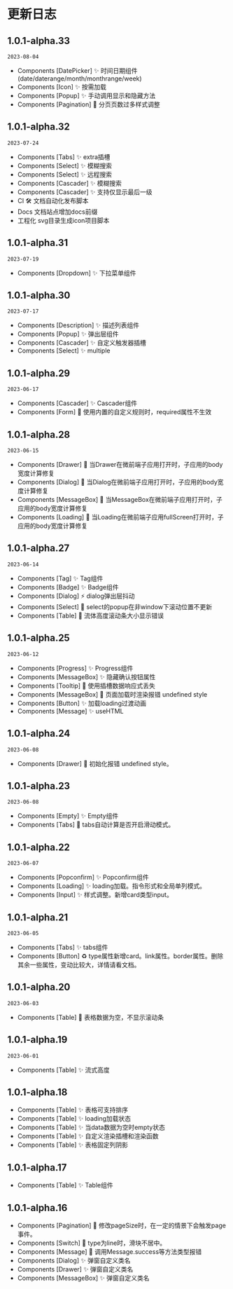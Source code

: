 # 更新日志

## 1.0.1-alpha.33
`2023-08-04`
- Components [DatePicker] ✨ 时间日期组件(date/daterange/month/monthrange/week)
- Components [Icon] ✨ 按需加载
- Components [Popup] ✨ 手动调用显示和隐藏方法
- Components [Pagination] 💄 分页页数过多样式调整

## 1.0.1-alpha.32
`2023-07-24`
- Components [Tabs] ✨ extra插槽
- Components [Select] ✨ 模糊搜索
- Components [Select] ✨ 远程搜索
- Components [Cascader] ✨ 模糊搜索
- Components [Cascader] ✨ 支持仅显示最后一级
- CI 🛠 文档自动化发布脚本
- Docs 文档站点增加docs前缀 
- 工程化 svg目录生成icon项目脚本


## 1.0.1-alpha.31
`2023-07-19`
- Components [Dropdown] ✨ 下拉菜单组件

## 1.0.1-alpha.30
`2023-07-17`
- Components [Description] ✨ 描述列表组件
- Components [Popup] ✨ 弹出层组件
- Components [Cascader] ✨ 自定义触发器插槽
- Components [Select] ✨ multiple

## 1.0.1-alpha.29
`2023-06-17`
- Components [Cascader] ✨ Cascader组件 
- Components [Form] 🐛 使用内置的自定义规则时，required属性不生效

## 1.0.1-alpha.28
`2023-06-15`
- Components [Drawer] 🐛 当Drawer在微前端子应用打开时，子应用的body宽度计算修复
- Components [Dialog] 🐛 当Dialog在微前端子应用打开时，子应用的body宽度计算修复
- Components [MessageBox] 🐛 当MessageBox在微前端子应用打开时，子应用的body宽度计算修复
- Components [Loading] 🐛 当Loading在微前端子应用fullScreen打开时，子应用的body宽度计算修复

## 1.0.1-alpha.27
`2023-06-14`
- Components [Tag] ✨ Tag组件
- Components [Badge] ✨ Badge组件
- Components [Dialog] ⚡️ dialog弹出层抖动
- Components [Select] 🐛 select的popup在非window下滚动位置不更新
- Components [Table] 🐛 流体高度滚动条大小显示错误

## 1.0.1-alpha.25
`2023-06-12`
- Components [Progress] ✨ Progress组件
- Components [MessageBox] ✨ 隐藏确认按钮属性
- Components [Tooltip] 🐛 使用插槽数据响应式丢失
- Components [MessageBox] 🐛 页面加载时渲染报错 undefined style
- Components [Button] ✨ 加载loading过渡动画
- Components [Message] ✨ useHTML

## 1.0.1-alpha.24
`2023-06-08`

- Components [Drawer] 🐛 初始化报错 undefined style。

## 1.0.1-alpha.23
`2023-06-08`
- Components [Empty] ✨ Empty组件
- Components [Tabs] 🐛 tabs自动计算是否开启滑动模式。


## 1.0.1-alpha.22
`2023-06-07`
- Components [Popconfirm] ✨ Popconfirm组件
- Components [Loading] ✨ loading加载。指令形式和全局单列模式。
- Components [Input] ✨ 样式调整。新增card类型input。

## 1.0.1-alpha.21
`2023-06-05`

- Components [Tabs] ✨ tabs组件 
- Components [Button] ♻️ type属性新增card。link属性。border属性。删除其余一些属性，变动比较大，详情请看文档。


## 1.0.1-alpha.20
`2023-06-03`
- Components [Table] 🐛 表格数据为空，不显示滚动条


## 1.0.1-alpha.19
`2023-06-01`
- Components [Table] ✨ 流式高度

## 1.0.1-alpha.18
- Components [Table] ✨ 表格可支持排序
- Components [Table] ✨ loading加载状态
- Components [Table] ✨ 当data数据为空时empty状态
- Components [Table] ✨ 自定义渲染插槽和渲染函数
- Components [Table] ✨ 表格固定列阴影



## 1.0.1-alpha.17
- Components [Table] ✨ Table组件


## 1.0.1-alpha.16
- Components [Pagination] 🐛 修改pageSize时，在一定的情景下会触发page事件。
- Components [Switch] 💄 type为line时，滑块不居中。
- Components [Message] 🐛 调用Message.success等方法类型报错
- Components [Dialog] ✨ 弹窗自定义类名
- Components [Drawer] ✨ 弹窗自定义类名
- Components [MessageBox] ✨ 弹窗自定义类名







 
